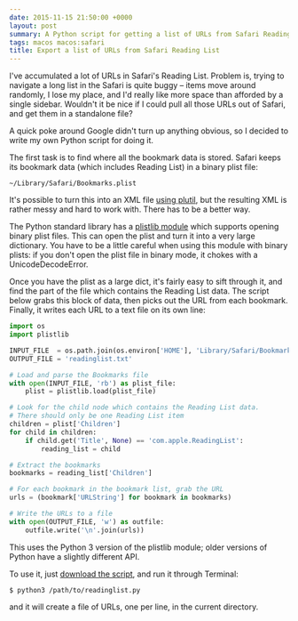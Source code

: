 ```yaml
---
date: 2015-11-15 21:50:00 +0000
layout: post
summary: A Python script for getting a list of URLs from Safari Reading List.
tags: macos macos:safari
title: Export a list of URLs from Safari Reading List
---
```


I've accumulated a lot of URLs in Safari's Reading List.  Problem is, trying to navigate a long list in the Safari is quite buggy &ndash; items move around randomly, I lose my place, and I'd really like more space than afforded by a single sidebar.  Wouldn't it be nice if I could pull all those URLs out of Safari, and get them in a standalone file?

A quick poke around Google didn't turn up anything obvious, so I decided to write my own Python script for doing it.

The first task is to find where all the bookmark data is stored.  Safari keeps its bookmark data (which includes Reading List) in a binary plist file:

```
~/Library/Safari/Bookmarks.plist
```

It's possible to turn this into an XML file [using plutil](http://apple.stackexchange.com/a/62431/14295), but the resulting XML is rather messy and hard to work with.  There has to be a better way.

The Python standard library has a [plistlib module](https://docs.python.org/3.5/library/plistlib.html?highlight=plistlib) which supports opening binary plist files.  This can open the plist and turn it into a very large dictionary.  You have to be a little careful when using this module with binary plists: if you don't open the plist file in binary mode, it chokes with a UnicodeDecodeError.

Once you have the plist as a large dict, it's fairly easy to sift through it, and find the part of the file which contains the Reading List data.  The script below grabs this block of data, then picks out the URL from each bookmark.  Finally, it writes each URL to a text file on its own line:

```python
import os
import plistlib

INPUT_FILE  = os.path.join(os.environ['HOME'], 'Library/Safari/Bookmarks.plist')
OUTPUT_FILE = 'readinglist.txt'

# Load and parse the Bookmarks file
with open(INPUT_FILE, 'rb') as plist_file:
    plist = plistlib.load(plist_file)

# Look for the child node which contains the Reading List data.
# There should only be one Reading List item
children = plist['Children']
for child in children:
    if child.get('Title', None) == 'com.apple.ReadingList':
        reading_list = child

# Extract the bookmarks
bookmarks = reading_list['Children']

# For each bookmark in the bookmark list, grab the URL
urls = (bookmark['URLString'] for bookmark in bookmarks)

# Write the URLs to a file
with open(OUTPUT_FILE, 'w') as outfile:
    outfile.write('\n'.join(urls))
```

This uses the Python 3 version of the plistlib module; older versions of Python have a slightly different API.

To use it, just [download the script](/files/readinglist.py), and run it through Terminal:

```console
$ python3 /path/to/readinglist.py
```

and it will create a file of URLs, one per line, in the current directory.

[^1]: Reading List was introduced in OS X Leopard, for which the system Python was 2.5.1.  OS X didn't get 2.6 until Snow Leopard.  However, I think the pool of remaining Leopard users is pretty small.